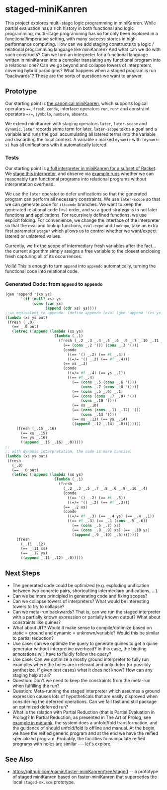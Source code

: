 # staged-miniKanren

This project explores multi-stage logic programming in miniKanren.
While partial evaluation has a rich history in both functional and logic programming,
multi-stage programming has so far only been explored in a functional/imperative setting,
with many success stories in high-performance computing.
How can we add staging constructs to a logic / relational programming language like miniKanren?
And what can we do with such constructs?
Can we turn an interpreter for a functional language written in miniKanren into a compiler translating any functional program into a relational one?
Can we go beyond and collapse towers of interpreters, covering hybrid paradigms?
What happens when a staged program is run "backwards"?
These are the sorts of questions we want to answer.

## Prototype

Our starting point is [the canonical miniKanren](https://github.com/miniKanren/miniKanren), which supports logical operators `==`, `fresh`, `conde`, interface operators `run`, `run*` and constraint operators `=/=`, `symbolo`, `numbero`, `absento`.

We extend miniKanren with staging operators `later`, `later-scope` and `dynamic`. `later` records some term for later, `later-scope` takes a goal and a variable and runs the goal accumulating all latered terms into the variable and discarding the local context. A variable `x` marked `dynamic` with `(dynamic x)` has all unifications with it automatically latered.

### Tests

Our starting point is [a full interpreter in miniKanren for a subset of Racket](https://github.com/webyrd/faster-miniKanren/blob/master/full-interp.scm).
We [stage this interpreter](staged-interp.scm), and observe via [example runs](tests.scm) whether we can reasonably turn functional programs into relational programs without interpretation overhead.

We use the `later` operator to defer unifications so that the generated program can perform all necessary constraints. We use `later-scope` so that we can generate code for `if`/`conde` branches. We want to keep the generated relational code first-order, and so a good strategy is to not later functions and applications. For recursively defined functions, we use explicit folding. For convenience, we change the interface of the interpreter so that the eval and lookup functions, `eval-expo` and `lookupo`, take an extra first parameter `stage?` which allows us to control whether we want/expect latered or unlatered values.

Currently, we fix the scope of intermediary fresh variables after the fact... the current algorithm simply assigns a free variable to the closest enclosing fresh capturing all of its occurrences.

Voilà! This is enough to turn `append` into `appendo` automatically, turning the functional code into relational code.

### Generated Code: from `append` to `appendo`
 ```scheme
(gen 'append '(xs ys)
        '(if (null? xs) ys
             (cons (car xs)
                   (append (cdr xs) ys))))
;;=> equivalent to appendo: (define appendo (eval (gen 'append '(xs ys) ...)))
(lambda (xs ys out)
  (fresh (_.0)
    (== _.0 out)
    (letrec ([append (lambda (xs ys)
                       (lambda (_.1)
                         (fresh (_.2 _.3 _.4 _.5 _.6 _.9 _.7 _.10 _.11 _.13 _.8 _.12 _.14)
                           (== (cons _.2 '()) (cons _.3 '()))
                           (conde
                             ((== '() _.2) (== #t _.4))
                             ((=/= '() _.2) (== #f _.4)))
                           (== xs _.3)
                           (conde
                             ((=/= #f _.4) (== ys _.1))
                             ((== #f _.4)
                               (== (cons _.5 (cons _.6 '()))
                                   (cons _.7 (cons _.8 '())))
                               (== (cons _.5 _.6) _.1)
                               (== (cons (cons _.7 _.9) '())
                                   (cons _.10 '()))
                               (== xs _.10)
                               (== (cons (cons _.11 _.12) '())
                                   (cons _.13 '()))
                               (== xs _.13) (== ys _.14)
                               ((append _.12 _.14) _.8))))))])
      (fresh (_.15 _.16)
        (== xs _.15)
        (== ys _.16)
        ((append _.15 _.16) _.0)))))
;;
;; with dynamic interpretation, the code is more concise:
(lambda (xs ys out)
  (fresh
    (_.0)
    (== _.0 out)
    (letrec ([append (lambda (xs ys)
                       (lambda (_.1)
                         (fresh
                           (_.2 _.3 _.5 _.7 _.8 _.6 _.9 _.10 _.4)
                           (conde
                             ((== '() _.2) (== #t _.3))
                             ((=/= '() _.2) (== #f _.3)))
                           (== _.2 xs)
                           (conde
                             ((=/= #f _.3) (== _.4 ys) (== _.4 _.1))
                             ((== #f _.3) (== _.1 (cons _.5 _.6))
                               (== (cons _.5 _.7) xs)
                               (== (cons _.8 _.9) xs) (== _.10 ys)
                               ((append _.9 _.10) _.6))))))])
      (fresh
        (_.11 _.12)
        (== _.11 xs)
        (== _.12 ys)
        ((append _.11 _.12) _.0)))))
```

## Next Steps

- The generated code could be optimized (e.g. exploding unification between two concrete pairs, shortcutting intermediary unifications, ...).
- Can we be more principled in generating code and fixing scopes?
- Can we collapse towers of interpreters? What would be interesting towers to try to collapse?
- Can we meta-run backwards? That is, can we run the staged interpreter with a partially known expression or partially known output? What about constraints like quines?
- What about JIT? Would it make sense to compile/optimize based on static = ground and dynamic = unknown/variable? Would this be similar to partial reduction?
- Use case: can we optimize the query to generate quines to get a quine generator without interpretive overhead? In this case, the binding annotations will have to fluidly follow the query?
- Use case: Can we optimize a mostly ground interpreter to fully run examples where the holes are irrelevant and only defer (or possibly synthesize, if given test cases) what it does not know? How can any staging help at all?
- Question: Don't we need to keep the constraints from the meta-run when fulfilling the run?
- Question: Meta-running the staged interpreter which assumes a ground expression causes lots of hypotheticals that are easily disproved when considering the deferred operations. Can we fail fast and still package an optimized deferred run?
- What is the relation with Partial Reduction (that is Partial Evaluation in Prolog)? In Partial Reduction, as presented in The Art of Prolog, see [example in metamk](https://github.com/namin/metamk/blob/master/preduce-tests.scm#L44), the system does a unfold/fold transformation, and the guidance of should unfold/fold is offline and manual. At the begin, we have the reified generic program and at the end we have the reified specialized program. Probably, the facilities to manipulate reified programs with holes are similar --- let's explore.

## See Also

- https://github.com/namin/faster-miniKanren/tree/staged -- a prototype of staged miniKanren based on faster-miniKanren that supercedes the local `staged-mk.scm` prototype.
